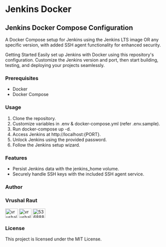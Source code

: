 # Jenkins Docker

## Jenkins Docker Compose Configuration
A Docker Compose setup for Jenkins using the Jenkins LTS image OR any specific version, with added SSH agent functionality for enhanced security.

Getting Started
Easily set up Jenkins with Docker using this repository's configuration. Customize the Jenkins version and port, then start building, testing, and deploying your projects seamlessly.

### Prerequisites
- Docker
- Docker Compose

### Usage
1. Clone the repository.
2. Customize variables in .env & docker-compose.yml (refer .env.sample).
3. Run docker-compose up -d.
4. Access Jenkins at http://localhost:{PORT}.
5. Unlock Jenkins using the provided password.
6. Follow the Jenkins setup wizard.

### Features
- Persist Jenkins data with the jenkins_home volume.
- Securely handle SSH keys with the included SSH agent service.

### Author
<h3>Vrushal Raut</h3>
<p align="left">
<a href="https://twitter.com/vrushalrt" target="blank"><img align="center" src="https://raw.githubusercontent.com/rahuldkjain/github-profile-readme-generator/master/src/images/icons/Social/twitter.svg" alt="vrushalrt" height="30" width="40" /></a>
<a href="https://linkedin.com/in/vrushalraut" target="blank"><img align="center" src="https://raw.githubusercontent.com/rahuldkjain/github-profile-readme-generator/master/src/images/icons/Social/linked-in-alt.svg" alt="vrushalraut" height="30" width="40" /></a>
<a href="https://stackoverflow.com/users/5368888" target="blank"><img align="center" src="https://raw.githubusercontent.com/rahuldkjain/github-profile-readme-generator/master/src/images/icons/Social/stack-overflow.svg" alt="5368888" height="30" width="40" /></a>
</p>

### License
This project is licensed under the MIT License.
